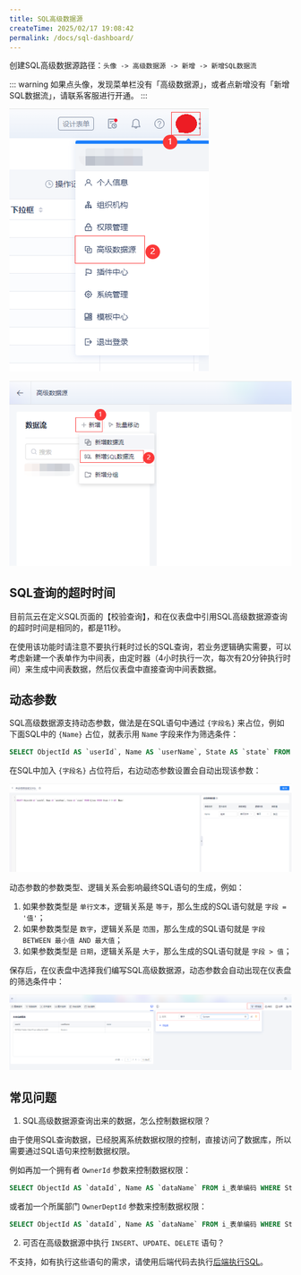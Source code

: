```yaml
---
title: SQL高级数据源
createTime: 2025/02/17 19:08:42
permalink: /docs/sql-dashboard/
---
```



创建SQL高级数据源路径：`头像 -> 高级数据源 -> 新增 -> 新增SQL数据流`

::: warning
如果点头像，发现菜单栏没有「高级数据源」，或者点新增没有「新增SQL数据流」，请联系客服进行开通。
:::

![创建SQL高级数据源路径-1](../img/sql-dashboard-1.png)

![创建SQL高级数据源路径-2](../img/sql-dashboard-2.png)


## SQL查询的超时时间

目前氚云在定义SQL页面的【校验查询】，和在仪表盘中引用SQL高级数据源查询的超时时间是相同的，都是11秒。

在使用该功能时请注意不要执行耗时过长的SQL查询，若业务逻辑确实需要，可以考虑新建一个表单作为中间表，由定时器（4小时执行一次，每次有20分钟执行时间）来生成中间表数据，然后仪表盘中直接查询中间表数据。


## 动态参数

SQL高级数据源支持动态参数，做法是在SQL语句中通过 `{字段名}` 来占位，例如下面SQL中的 `{Name}` 占位，就表示用 `Name` 字段来作为筛选条件：
``` sql
SELECT ObjectId AS `userId`, Name AS `userName`, State AS `state` FROM H_User WHERE State = 0 AND {Name}
```

在SQL中加入 `{字段名}` 占位符后，右边动态参数设置会自动出现该参数：

![动态参数-3](../img/sql-dashboard-3.png)

动态参数的参数类型、逻辑关系会影响最终SQL语句的生成，例如：
1. 如果参数类型是 `单行文本`，逻辑关系是 `等于`，那么生成的SQL语句就是 `字段 = '值'`；
2. 如果参数类型是 `数字`，逻辑关系是 `范围`，那么生成的SQL语句就是 `字段 BETWEEN 最小值 AND 最大值`；
3. 如果参数类型是 `日期`，逻辑关系是 `大于`，那么生成的SQL语句就是 `字段 > 值`；

保存后，在仪表盘中选择我们编写SQL高级数据源，动态参数会自动出现在仪表盘的筛选条件中：

![动态参数-4](../img/sql-dashboard-4.png)


## 常见问题

1. SQL高级数据源查询出来的数据，怎么控制数据权限？

由于使用SQL查询数据，已经脱离系统数据权限的控制，直接访问了数据库，所以需要通过SQL语句来控制数据权限。

例如再加一个拥有者 `OwnerId` 参数来控制数据权限：
``` sql
SELECT ObjectId AS `dataId`, Name AS `dataName` FROM i_表单编码 WHERE Status = 1 AND {Name} AND {OwnerId}
```

或者加一个所属部门 `OwnerDeptId` 参数来控制数据权限：
``` sql
SELECT ObjectId AS `dataId`, Name AS `dataName` FROM i_表单编码 WHERE Status = 1 AND {Name} AND {OwnerDeptId}
```

2. 可否在高级数据源中执行 `INSERT`、`UPDATE`、`DELETE` 语句？

不支持，如有执行这些语句的需求，请使用后端代码去执行[后端执行SQL](/docs/exec-sql)。

